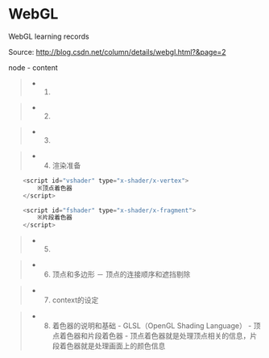 # WebGL
WebGL learning records

Source: http://blog.csdn.net/column/details/webgl.html?&page=2


>>>
node
	- content


> * 1.


> * 2.


> * 3.


> * 4. 渲染准备

```javascript
    <script id="vshader" type="x-shader/x-vertex">
        ※顶点着色器
    </script>

    <script id="fshader" type="x-shader/x-fragment">
        ※片段着色器
    </script>
```


> * 5.


> * 6. 顶点和多边形
	－ 顶点的连接顺序和遮挡剔除


> * 7. context的设定


> * 8. 着色器的说明和基础
    - GLSL（OpenGL Shading Language）
    - 顶点着色器和片段着色器
    - 顶点着色器就是处理顶点相关的信息，片段着色器就是处理画面上的颜色信息
